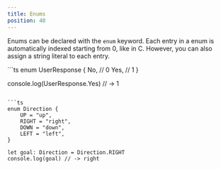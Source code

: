 ```yaml
---
title: Enums
position: 40
---
```


Enums can be declared with the `enum` keyword. Each entry in a enum is automatically indexed starting from 0, like in C. However, you can also assign a string literal to each entry.

<DynamicColumns>
```ts
enum UserResponse {
    No,  // 0
    Yes, // 1
}

console.log(UserResponse.Yes) // -> 1

````

```ts
enum Direction {
    UP = "up",
    RIGHT = "right",
    DOWN = "down",
    LEFT = "left",
}

let goal: Direction = Direction.RIGHT
console.log(goal) // -> right
````

</DynamicColumns>
